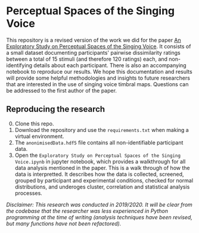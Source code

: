 # Perceptual Spaces of the Singing Voice

This repository is a revised version of the work we did for the paper [An Exploratory Study on Perceptual Spaces of the Singing Voice](https://arxiv.org/abs/2111.08196).
It consists of a small dataset documenting participants' pairwise dissimilarity ratings between a total of 15 stimuli (and therefore 120 ratings) each, and non-identifying details about each participant.
There is also an accompanying notebook to reproduce our results. We hope this documentation and results will provide some helpful methodologies and insights to future researchers that are interested in the use of singing voice timbral maps. Questions can be addressed to the first author of the paper.

## Reproducing the research
0. Clone this repo.
1. Download the repository and use the `requirements.txt` when making a virtual environment.
2. The `anonimisedData.hdf5` file contains all non-identifiable participant data.
3. Open the `Exploratory Study on Perceptual Spaces of the Singing Voice.ipynb` in jupyter notebook, which provides a walkthrough for all data analysis mentioned in the paper. This is a walk through of how the data is interpretted. It describes how the data is collected, screened, grouped by participant and experimental conditions, checked for normal distributions, and underoges cluster, correlation and statistical analysis processes.

*Disclaimer: This research was conducted in 2019/2020. It will be clear from the codebase that the researcher was less experienced in Python programming at the time of writing (analysis techniques have been revised, but many functions have not been refactored).*